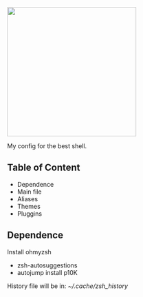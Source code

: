 <img src="https://miro.medium.com/max/900/1*oO43IFLliI6AxohJ2sc9Ug.jpeg" align=center height=300px>

My config for the best shell.

## Table of Content
+ Dependence
+ Main file
+ Aliases
+ Themes
+ Pluggins


## Dependence
Install ohmyzsh
- zsh-autosuggestions
- autojump
install p10K

History file will be in: *~/.cache/zsh_history*

